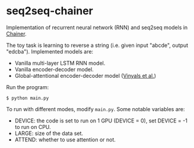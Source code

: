# seq2seq-chainer

Implementation of recurrent neural network (RNN) and seq2seq models in [Chainer](http://docs.chainer.org/en/stable/install.html). 

The toy task is learning to reverse a string (i.e. given input "abcde", output "edcba"). Implemented models are:
+ Vanilla multi-layer LSTM RNN model. 
+ Vanilla encoder-decoder model. 
+ Global-attentional encoder-decoder model ([Vinyals et al.](https://arxiv.org/pdf/1412.7449v3.pdf))

Run the program:
~~~~
$ python main.py
~~~~

To run with different modes, modify `main.py`. Some notable variables are:
+ DEVICE: the code is set to run on 1 GPU (DEVICE = 0), set DEVICE = -1 to run on CPU. 
+ LARGE: size of the data set. 
+ ATTEND: whether to use attention or not. 
